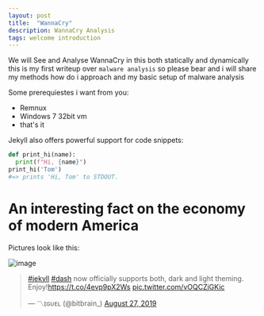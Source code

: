 ```yaml
---
layout: post
title:  "WannaCry"
description: WannaCry Analysis
tags: welcome introduction
---
```

We will See and Analyse WannaCry in this both statically and dynamically this is my first writeup over `malware analysis` so please bear and i will share my methods how do i approach and my basic setup of malware analysis

Some prerequiestes i want from you:

* Remnux
* Windows 7 32bit vm
* that's it

Jekyll also offers powerful support for code snippets:

```python
def print_hi(name):
  print(f"Hi, {name}")
print_hi('Tom')
#=> prints 'Hi, Tom' to STDOUT.
```

# An interesting fact on the economy of modern America

Pictures look like this:

![image](https://upload.wikimedia.org/wikipedia/en/1/18/Wana_Decrypt0r_screenshot.png)


[jekyll-docs]: https://jekyllrb.com/docs/home
[jekyll-gh]:   https://github.com/jekyll/jekyll
[jekyll-talk]: https://talk.jekyllrb.com/

<blockquote class="twitter-tweet"><p lang="en" dir="ltr"><a href="https://twitter.com/hashtag/jekyll?src=hash&amp;ref_src=twsrc%5Etfw">#jekyll</a> <a href="https://twitter.com/hashtag/dash?src=hash&amp;ref_src=twsrc%5Etfw">#dash</a> now officially supports both, dark and light theming. Enjoy!<a href="https://t.co/4evp9pX2Ws">https://t.co/4evp9pX2Ws</a> <a href="https://t.co/vOQCZjGKic">pic.twitter.com/vOQCZjGKic</a></p>&mdash; 〽️ɪɢᴜᴇʟ (@bitbrain_) <a href="https://twitter.com/bitbrain_/status/1166440978124877827?ref_src=twsrc%5Etfw">August 27, 2019</a></blockquote> <script async src="https://platform.twitter.com/widgets.js" charset="utf-8"></script> 
